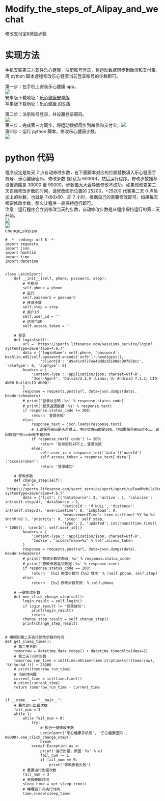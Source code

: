 # Modify_the_steps_of_Alipay_and_wechat
修改支付宝&微信步数

实现方法
====

手机安装第三方软件乐心健康，注册账号登录，将运动数据同步到微信和支付宝。用 python 脚本远程修改乐心健康当前登录账号的步数即可。

第一步：在手机上安装乐心健康 app。  
![](https://github.com/GengchenXU/Modify_the_steps_of_Alipay_and_wechat/blob/main/picture/1.png)  
安卓版下载地址：[乐心健康安卓版](http://app.mi.com/details?id=gz.lifesense.weidong)  
苹果版下载地址：[乐心健康 iOS 版](https://apps.apple.com/cn/app/id1479525632)

第二步：注册账号登录，并设置登录密码。  
![](https://github.com/GengchenXU/Modify_the_steps_of_Alipay_and_wechat/blob/main/picture/2.png)  
第三步：完成第三方同步，将运动数据同步到微信和支付宝。![](https://github.com/GengchenXU/Modify_the_steps_of_Alipay_and_wechat/blob/main/picture/3.png)  
第四步：运行 python 脚本，修改乐心健康步数。  
![](https://github.com/GengchenXU/Modify_the_steps_of_Alipay_and_wechat/blob/main/picture/4.png)  

python 代码
=========

程序设定是每天 7 点自动修改步数，在下面脚本对应的位置替换填入乐心健康手机号、乐心健康密码、修改步数 (默认为 60000)，然后运行程序。修改步数推荐设置范围是 30000 至 90000，步数值太大会导致修改不成功。如果想改变第二天自动修改步数的时间，请修改图示位置的 25200，+25200 代表第二天 0 点后加上的秒数，也就是 7x60x60，即 7 小时，根据自己的需要修改即可。如果每天都要修改步数，那么让程序一直保持运行即可。  
注意：运行程序会立刻修改当天的步数，自动修改步数是从程序保持运行的第二天开始。  
![](https://github.com/GengchenXU/Modify_the_steps_of_Alipay_and_wechat/blob/main/picture/5.png)  
![](https://github.com/GengchenXU/Modify_the_steps_of_Alipay_and_wechat/blob/main/picture/6.png)  
change_step.py

```
# -*- coding: utf-8 -*-
import requests
import json
import hashlib
import time
import datetime


class LexinSport:
    def __init__(self, phone, password, step):
        # 手机号
        self.phone = phone
        # 密码
        self.password = password
        # 修改步数
        self.step = step
        # 用户id
        self.user_id = ''
        # 访问令牌
        self.access_token = ''

    # 登录
    def login(self):
        url = 'https://sports.lifesense.com/sessions_service/login?systemType=2&version=4.6.7'
        data = {'loginName': self.phone, 'password': hashlib.md5(self.password.encode('utf8')).hexdigest(),
                'clientId': '49a41c9727ee49dda3b190dc907850cc', 'roleType': 0, 'appType': 6}
        headers = {
            'Content-Type': 'application/json; charset=utf-8',
            'User-Agent': 'Dalvik/2.1.0 (Linux; U; Android 7.1.2; LIO-AN00 Build/LIO-AN00)'
        }
        response = requests.post(url, data=json.dumps(data), headers=headers)
        # print('登录状态码：%s' % response.status_code)
        # print('登录返回数据：%s' % response.text)
        if response.status_code != 200:
            return '登录失败'
        else:
            response_text = json.loads(response.text)
            # 无论账号密码是否对得上，响应状态码都是200，但如果账号密码对不上，返回数据中的code就不是200
            if response_text['code'] != 200:
                return '账号密码对不上，登录失败'
            else:
                self.user_id = response_text['data']['userId']
                self.access_token = response_text['data']['accessToken']
                return '登录成功'

    # 修改步数
    def change_step(self):
        url = 'https://sports.lifesense.com/sport_service/sport/sport/uploadMobileStepV2?systemType=2&version=4.6.7'
        data = {'list': [{'DataSource': 2, 'active': 1, 'calories': int(self.step/4), 'dataSource': 2,
                          'deviceId': 'M_NULL', 'distance': int(self.step/3), 'exerciseTime': 0, 'isUpload': 0,
                          'measurementTime': time.strftime('%Y-%m-%d %H:%M:%S'), 'priority': 0, 'step': self.step,
                          'type': 2, 'updated': int(round(time.time() * 1000)), 'userId': self.user_id}]}
        headers = {
            'Content-Type': 'application/json; charset=utf-8',
            'Cookie': 'accessToken=%s' % self.access_token
        }
        response = requests.post(url, data=json.dumps(data), headers=headers)
        # print('修改步数状态码：%s' % response.status_code)
        # print('修改步数返回数据：%s' % response.text)
        if response.status_code == 200:
            return '【%s】修改步数为【%s】成功' % (self.phone, self.step)
        else:
            return '【%s】修改步数失败' % self.phone

    # 一键修改步数
    def one_click_change_step(self):
        login_result = self.login()
        if login_result != '登录成功':
            print(login_result)
            return
        change_step_result = self.change_step()
        print(change_step_result)


# 睡眠到第二天执行修改步数的时间
def get_sleep_time():
    # 第二天日期
    tomorrow = datetime.date.today() + datetime.timedelta(days=1)
    # 第二天7点时间戳
    tomorrow_run_time = int(time.mktime(time.strptime(str(tomorrow), '%Y-%m-%d'))) + 25200
    # print(tomorrow_run_time)
    # 当前时间戳
    current_time = int(time.time())
    # print(current_time)
    return tomorrow_run_time - current_time


if __name__ == "__main__":
    # 最大运行出错次数
    fail_num = 3
    while 1:
        while fail_num > 0:
            try:
                # 执行一键修改步数
                LexinSport('乐心健康手机号', '乐心健康密码', 60000).one_click_change_step()
                break
            except Exception as e:
                print('运行出错，原因：%s' % e)
                fail_num -= 1
                if fail_num == 0:
                    print('修改步数失败')
        # 重置运行出错次数
        fail_num = 3
        # 获取睡眠时间
        sleep_time = get_sleep_time()
        # 睡眠到下次执行时间
        time.sleep(sleep_time)
```
